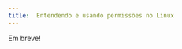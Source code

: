 ```yaml
---
title:  Entendendo e usando permissões no Linux
---
```


Em breve!

<!--
http://www.infowester.com/linuxpermissoes.php
http://www.programacaoprogressiva.net/2012/08/linux-permissao-de-leitura-escrita-e_19.html
http://wiki.locaweb.com.br/pt-br/Alterando_a_permiss%C3%A3o_de_pastas_em_Linux
-->